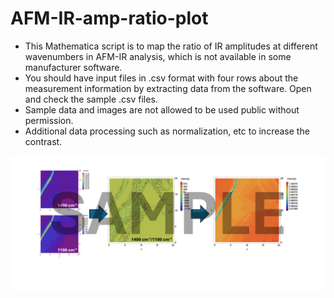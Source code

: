 # AFM-IR-amp-ratio-plot

* This Mathematica script is to map the ratio of IR amplitudes at different wavenumbers in AFM-IR analysis, which is not available in some manufacturer software.
* You should have input files in .csv format with four rows about the measurement information by extracting data from the software. Open and check the sample .csv files.
* Sample data and images are not allowed to be used public without permission.
* Additional data processing such as normalization, etc to increase the contrast. 
  
<img src="https://github.com/JasonL1422/AFM-IR-amp-ratio-plot/blob/main/afm-ir2.png" width="1200"/> </a>
